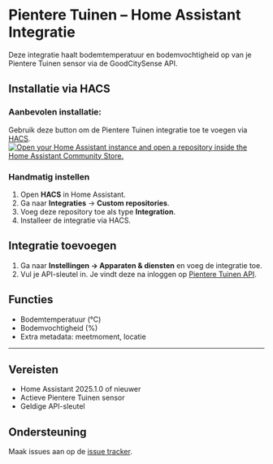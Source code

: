 # Pientere Tuinen – Home Assistant Integratie

Deze integratie haalt bodemtemperatuur en bodemvochtigheid op van je Pientere Tuinen sensor via de GoodCitySense API.

## Installatie via HACS

### Aanbevolen installatie:
Gebruik deze button om de Pientere Tuinen integratie toe te voegen via [HACS](https://my.home-assistant.io/redirect/supervisor_addon/?addon=cb646a50_get&repository_url=https%3A%2F%2Fgithub.com%2Fhacs%2Faddons).
[![Open your Home Assistant instance and open a repository inside the Home Assistant Community Store.](https://my.home-assistant.io/badges/hacs_repository.svg)](https://my.home-assistant.io/redirect/hacs_repository/?owner=roelvanderkraan&repository=pientere-tuinen-home-assistant&category=integration)

### Handmatig instellen
1. Open **HACS** in Home Assistant.
2. Ga naar **Integraties** → **Custom repositories**.
3. Voeg deze repository toe als type **Integration**.
4. Installeer de integratie via HACS.

## Integratie toevoegen
1. Ga naar **Instellingen → Apparaten & diensten** en voeg de integratie toe.
1. Vul je API-sleutel in. Je vindt deze na inloggen op [Pientere Tuinen API](https://portal.goodcitysense.nl/api-subscriptions).

## Functies
- Bodemtemperatuur (°C)
- Bodemvochtigheid (%)
- Extra metadata: meetmoment, locatie

---

## Vereisten
- Home Assistant 2025.1.0 of nieuwer
- Actieve Pientere Tuinen sensor
- Geldige API-sleutel

## Ondersteuning
Maak issues aan op de [issue tracker](https://github.com/JE_GITHUB_NAAM/pientere_tuinen/issues).
